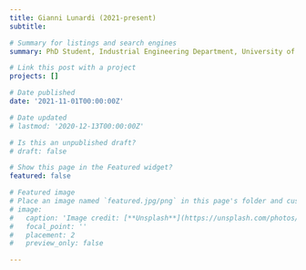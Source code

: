 ```yaml
---
title: Gianni Lunardi (2021-present)
subtitle: 

# Summary for listings and search engines
summary: PhD Student, Industrial Engineering Department, University of Trento. Topic "Model predictive control for legged locomotion".

# Link this post with a project
projects: []

# Date published
date: '2021-11-01T00:00:00Z'

# Date updated
# lastmod: '2020-12-13T00:00:00Z'

# Is this an unpublished draft?
# draft: false

# Show this page in the Featured widget?
featured: false

# Featured image
# Place an image named `featured.jpg/png` in this page's folder and customize its options here.
# image:
#   caption: 'Image credit: [**Unsplash**](https://unsplash.com/photos/CpkOjOcXdUY)'
#   focal_point: ''
#   placement: 2
#   preview_only: false

---
```

